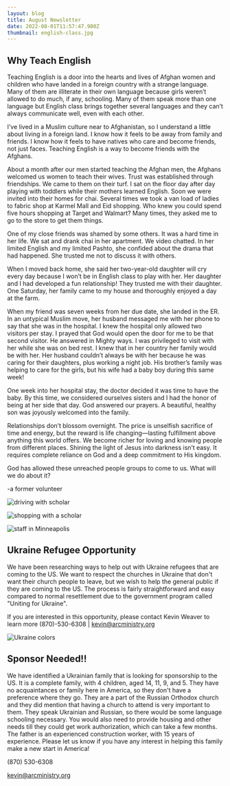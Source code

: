 ```yaml
---
layout: blog
title: August Newsletter
date: 2022-08-01T11:57:47.980Z
thumbnail: english-class.jpg
---
```

## Why Teach English

Teaching English is a door into the hearts and lives of Afghan women and children who have landed in a foreign country with a strange language. Many of them are illiterate in their own language because girls weren’t allowed to do much, if any, schooling. Many of them speak more than one language but English class brings together several languages and they can’t always communicate well, even with each other.

I’ve lived in a Muslim culture near to Afghanistan, so I understand a little about living in a foreign land. I know how it feels to be away from family and friends. I know how it feels to have natives who care and become friends, not just faces. Teaching English is a way to become friends with the Afghans.

About a month after our men started teaching the Afghan men, the Afghans welcomed us women to teach their wives. Trust was established through friendships. We came to them on their turf. I sat on the floor day after day playing with toddlers while their mothers learned English. Soon we were invited into their homes for chai. Several times we took a van load of ladies to fabric shop at Karmel Mall and Eid shopping. Who knew you could spend five hours shopping at Target and Walmart? Many times, they asked me to go to the store to get them things.

One of my close friends was shamed by some others. It was a hard time in her life. We sat and drank chai in her apartment. We video chatted. In her limited English and my limited Pashto, she confided about the drama that had happened. She trusted me not to discuss it with others.

When I moved back home, she said her two-year-old daughter will cry every day because I won’t be in English class to play with her. Her daughter and I had developed a fun relationship! They trusted me with their daughter. One Saturday, her family came to my house and thoroughly enjoyed a day at the farm.

When my friend was seven weeks from her due date, she landed in the ER. In an untypical Muslim move, her husband messaged me with her phone to say that she was in the hospital. I knew the hospital only allowed two visitors per stay. I prayed that God would open the door for me to be that second visitor. He answered in Mighty ways. I was privileged to visit with her while she was on bed rest. I knew that in her country her family would be with her. Her husband couldn’t always be with her because he was caring for their daughters, plus working a night job. His brother’s family was helping to care for the girls, but his wife had a baby boy during this same week!

One week into her hospital stay, the doctor decided it was time to have the baby. By this time, we considered ourselves sisters and I had the honor of being at her side that day. God answered our prayers. A beautiful, healthy son was joyously welcomed into the family.

Relationships don’t blossom overnight. The price is unselfish sacrifice of time and energy, but the reward is life changing—lasting fulfillment above anything this world offers. We become richer for loving and knowing people from different places. Shining the light of Jesus into darkness isn’t easy. It requires complete reliance on God and a deep commitment to His kingdom.

God has allowed these unreached people groups to come to us. What will we do about it?

\-a former volunteer

![driving with scholar](driving.jpg)

![shopping with a scholar](sheep-market.jpg)

![staff in Minneapolis](staff.jpg "Current Staff in Minneapolis")

## Ukraine Refugee Opportunity

We have been researching ways to help out with Ukraine refugees that are coming to the US. We want to respect the churches in Ukraine that don't want their church people to leave, but we wish to help the general public if they are coming to the US. The process is fairly straightforward and easy compared to normal resettlement due to the government program called "Uniting for Ukraine".

If you are interested in this opportunity, please contact Kevin Weaver to learn more (870)-530-6308 | kevin@arcministry.org

![Ukraine colors](ukraine-flag.jpg)

## Sponsor Needed!!

We have identified a Ukrainian family that is looking for sponsorship to the US. It is a complete family, with 4 children, aged 14, 11, 9, and 5. They have no acquaintances or family here in America, so they don't have a preference where they go. They are a part of the Russian Orthodox church and they did mention that having a church to attend is very important to them. They speak Ukrainian and Russian, so there would be some language schooling necessary. You would also need to provide housing and other needs till they could get work authorization, which can take a few months. The father is an experienced construction worker, with 15 years of experience. Please let us know if you have any interest in helping this family make a new start in America!

(870) 530-6308

kevin@arcministry.org